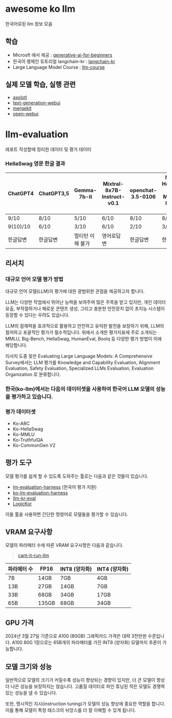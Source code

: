 # awesome ko llm
한국어로된 llm 정보 모음

## 학습
- Microsft 에서 제공 : [generative-ai-for-beginners](https://github.com/microsoft/generative-ai-for-beginners)
- 한국어 랭체인 듀토리얼 langchain-kr : [langchain-kr](https://github.com/teddylee777/langchain-kr)
- Large Language Model Course : [llm-course](https://github.com/mlabonne/llm-course)

## 실제 모델 학습, 실행 관련
- [axolotl](https://github.com/OpenAccess-AI-Collective/axolotl)
- [text-generation-webui](https://github.com/oobabooga/text-generation-webui)
- [mergekit](https://github.com/arcee-ai/mergekit)
- [open-webui](https://github.com/open-webui/open-webui)

# llm-evaluation 
레포트 작성할때 정리한 데이터 및 평가 데이터


### HellaSwag 영문 한글 결과
| ChatGPT4 | ChatGPT3,5 | Gemma-7b-it | Mixtral-8x7B-Instruct-v0.1 | openchat-3.5-0106 | Nous-Hermes-2-Mixtral-8x7B-DPO | Solar-Mini | qwen:14B |
|----------|------------|-------------|----------------------------|-------------------|--------------------------------|------------|----------|
| 9/10     | 8/10       | 5/10        | 6/10                       | 8/10              | 8/10                           | 7/10       | 7/10     |  - 영문
| 9(10)/10 | 6/10       | 3/10        | 6/10                       | 2/10              | 3/10                           | 7(8)/10    | 6/10     |  - 한글
| 한글답변  | 한글답변    |멀티턴 이해 불가 | 영어로답변 | 한글답변    | 한글답변           | 한글답변                       | 한글답변    | 한글답변  |

## 리서치

### 대규모 언어 모델 평가 방법

대규모 언어 모델(LLM)의 평가에 대한 광범위한 관점을 제공하고자 합니다. 

LLM는 다양한 작업에서 뛰어난 능력을 보여주며 많은 주목을 받고 있지만, 개인 데이터 유출, 부적절하거나 해로운 콘텐츠 생성, 그리고 충분한 안전장치 없이 초지능 시스템이 등장할 수 있다는 우려도 있습니다. 

LLM의 잠재력을 효과적으로 활용하고 안전하고 유익한 발전을 보장하기 위해, LLM의 철저하고 포괄적인 평가가 필수적입니다. 위에서 소개한 평가지표에 주로 소개되는 MMLU, Big-Bench, HellaSwag, HumanEval, Boolq 등 다양한 평가 방법이 이에 해당합니다. 

리서치 도중 찾은 Evaluating Large Language Models: A Comprehensive Survey에서는 LLM 평가를 Knowledge and Capability Evaluation, Alignment Evaluation, Safety Evaluation, Specialized LLMs Evaluation, Evaluation Organization 로 분류합니다.

### 한국(ko-llm)에서는 다음의 데이터셋을 사용하여 한국어 LLM 모델의 성능을 평가하고 있습니다.
### 평가 데이터셋
- Ko-ARC
- Ko-HellaSwag  
- Ko-MMLU
- Ko-TruthfulQA
- Ko-CommonGen V2

## 평가 도구

모델 평가를 쉽게 할 수 있도록 도와주는 툴로는 다음과 같은 것들이 있습니다.

- [lm-evaluation-harness](https://github.com/EleutherAI/lm-evaluation-harness) (한국어 평가 지원)
- [ko-lm-evaluation-harness](https://github.com/Beomi/ko-lm-evaluation-harness)
- [llm-kr-eval](https://github.com/wandb/llm-kr-eval)
- [LogicKor](https://github.com/StableFluffy/LogicKor)

이들 툴을 사용하면 간단한 명령어로 모델들을 평가할 수 있습니다.

## VRAM 요구사항

모델의 파라메터 수에 따른 VRAM 요구사항은 다음과 같습니다.
> [cant-it-run-llm](https://huggingface.co/spaces/Vokturz/can-it-run-llm)

| 파라메터 수 | FP16 | INT8 (양자화) | INT4 (양자화) |
|-------------|------|----------------|----------------|
| 7B          | 14GB | 7GB            | 4GB            |
| 13B         | 27GB | 14GB           | 7GB            |
| 33B         | 68GB | 34GB           | 17GB           |
| 65B         | 135GB| 68GB           | 34GB           |

## GPU 가격

2024년 3월 27일 기준으로 A100 (80GB) 그래픽카드 가격은 대략 3천만원 수준입니다. A100 80G 1장으로는 65B개의 파라메터를 가진 INT8 (양자화) 모델까지 추론이 가능합니다.

## 모델 크기와 성능

일반적으로 모델의 크기가 커질수록 성능이 향상되는 경향이 있지만, 더 큰 모델이 항상 더 나은 성능을 보장하지는 않습니다. 고품질 데이터로 파인 튜닝된 작은 모델도 경쟁력 있는 성능을 낼 수 있습니다.

또한, 명시적인 지시(instruction tuning)가 모델의 성능 향상에 중요한 역할을 합니다. 이를 통해 모델이 특정 태스크의 뉘앙스를 더 잘 이해할 수 있게 됩니다.
